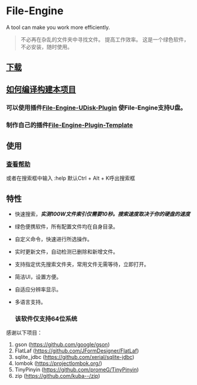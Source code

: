 # File-Engine

A tool can make you work more efficiently.

> 不必再在杂乱的文件夹中寻找文件。
> 提高工作效率。
> 这是一个绿色软件，不必安装，随时使用。

## [下载](https://github.com/XUANXUQAQ/File-Engine/releases/)

## [如何编译构建本项目](https://github.com/XUANXUQAQ/File-Engine/blob/master/README_BUILD.md)

### 可以使用插件[File-Engine-UDisk-Plugin](https://github.com/XUANXUQAQ/File-Engine-UDisk-Plugin) 使File-Engine支持U盘。

### 制作自己的插件[File-Engine-Plugin-Template](https://github.com/XUANXUQAQ/File-Engine-Plugin-Template)

## 使用

### [查看帮助](https://github.com/XUANXUQAQ/File-Engine/wiki/Usage)

或者在搜索框中输入 :help    默认Ctrl + Alt + K呼出搜索框

## 特性

* 快速搜索，***实测100W文件索引仅需要10秒。搜索速度取决于你的硬盘的速度***

* 绿色便携软件，所有配置文件均在自身目录。

* 自定义命令，快速进行所选操作。

* 实时更新文件，自动检测已删除和新增文件。

* 支持指定优先搜索文件夹，常用文件无需等待，立即打开。

* 简洁UI，设置方便。

* 自适应分辨率显示。    

* 多语言支持。   
  
  ### 该软件仅支持64位系统

感谢以下项目：   

1. gson (https://github.com/google/gson)
2. FlatLaf (https://github.com/JFormDesigner/FlatLaf)   
3. sqlite_jdbc (https://github.com/xerial/sqlite-jdbc)   
4. lombok (https://projectlombok.org/)   
5. TinyPinyin (https://github.com/promeG/TinyPinyin)
6. zip (https://github.com/kuba--/zip)